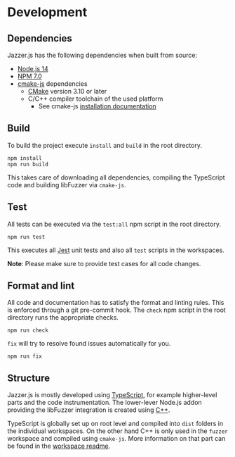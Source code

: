 # Development

## Dependencies

Jazzer.js has the following dependencies when built from source:

- [Node.js 14](https://nodejs.org/)
- [NPM 7.0](https://www.npmjs.com/)
- [cmake-js](https://github.com/cmake-js/cmake-js) dependencies
  - [CMake](https://cmake.org/download/) version 3.10 or later
  - C/C++ compiler toolchain of the used platform
    - See cmake-js
      [installation documentation](https://github.com/cmake-js/cmake-js#installation)

## Build

To build the project execute `install` and `build` in the root directory.

```shell
npm install
npm run build
```

This takes care of downloading all dependencies, compiling the TypeScript code
and building libFuzzer via `cmake-js`.

## Test

All tests can be executed via the `test:all` npm script in the root directory.

```shell
npm run test
```

This executes all [Jest](https://jestjs.io/) unit tests and also all `test`
scripts in the workspaces.

**Note**: Please make sure to provide test cases for all code changes.

## Format and lint

All code and documentation has to satisfy the format and linting rules. This is
enforced through a git pre-commit hook. The `check` npm script in the root
directory runs the appropriate checks.

```shell
npm run check
```

`fix` will try to resolve found issues automatically for you.

```shell
npm run fix
```

## Structure

Jazzer.js is mostly developed using
[TypeScript](https://www.typescriptlang.org), for example higher-level parts and
the code instrumentation. The lower-lever Node.js addon providing the libFuzzer
integration is created using [C++](https://cplusplus.com).

TypeScript is globally set up on root level and compiled into `dist` folders in
the individual workspaces. On the other hand C++ is only used in the `fuzzer`
workspace and compiled using `cmake-js`. More information on that part can be
found in the [workspace readme](../packages/fuzzer/README.md).
